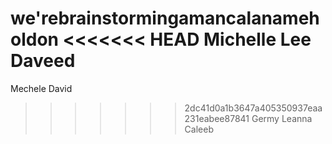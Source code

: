 we'rebrainstormingamancalanameholdon
<<<<<<< HEAD
Michelle Lee
Daveed
=======
Mechele
David
>>>>>>> 2dc41d0a1b3647a405350937eaa231eabee87841
Germy
Leanna
Caleeb
